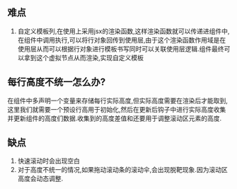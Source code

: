 ## 难点
1. 自定义模板列,在使用上采用jsx的渲染函数,这样渲染函数就可以传递进组件中,在组件中调用执行,可以将行对象回传到使用层,由于这个渲染函数作用域是在使用层从而可以根据行对象进行模板书写同时可以关联使用层逻辑.组件最终可以拿到这个虚拟节点从而渲染,实现自定义模板
## 每行高度不统一怎么办?
在组件中多声明一个变量来存储每行实际高度,但实际高度需要在渲染后才能取到,这里我们就需要一个预设行高用于初始化,然后在更新后钩子中进行实际高度收集并更新组件的高度们数据.收集到的高度差值和还要用于调整滚动区元素的高度.

## 缺点
1. 快速滚动时会出现空白
2. 对于高度不统一的情况,如果拖动滚动条的滚动伞,会出现脱靶现象.因为滚动区高度会动态调整.